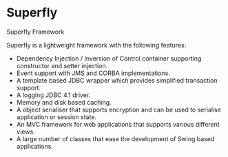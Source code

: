 # Superfly

Superfly Framework

Superfly is a lightweight framework with the following features:

- Dependency Injection / Inversion of Control container supporting constructor and setter injection.
- Event support with JMS and CORBA implementations.
- A template based JDBC wrapper which provides simplified transaction support.
- A logging JDBC 4.1 driver.
- Memory and disk based caching.
- A object serialiser that supports encryption and can be used to serialise application or session state.
- An MVC framework for web applications that supports various different views.
- A large number of classes that ease the development of Swing based applications.

